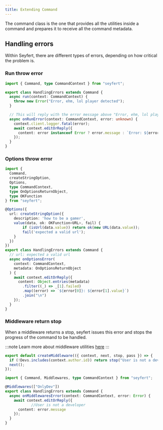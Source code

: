```yaml
---
title: Extending Command
---
```


The command class is the one that provides all the utilities inside a command and prepares it to receive all the command metadata.

## Handling errors

Within Seyfert, there are different types of errors, depending on how critical the problem is.

### Run throw error

```ts 
import { Command, type CommandContext } from "seyfert";

export class HandlingErrors extends Command {
  async run(context: CommandContext) {
    throw new Error("Error, ehm, lol player detected");
  }

  // This will reply with the error message above "Error, ehm, lol player detected"
  async onRunError(context: CommandContext, error: unknown) {
    context.client.logger.fatal(error);
    await context.editOrReply({
      content: error instanceof Error ? error.message : `Error: ${error}`
    });
  }
}

```	

### Options throw error

```ts 
import {
  Command,
  createStringOption,
  Options,
  type CommandContext,
  type OnOptionsReturnObject,
  type OKFunction
} from "seyfert";

@Options({
  url: createStringOption({
    description: 'how to be a gamer',
    value(data, ok: OKFunction<URL>, fail) {
        if (isUrl(data.value)) return ok(new URL(data.value));
        fail('expected a valid url');
    }
  })
})
export class HandlingErrors extends Command {
  // url: expected a valid url
  async onOptionsError(
    context: CommandContext,
    metadata: OnOptionsReturnObject
  ) {
    await context.editOrReply({
      content: Object.entries(metadata)
        .filter((_) => _[1].failed)
        .map((error) => `${error[0]}: ${error[1].value}`)
        .join("\n")
    });
  }
}

```

### Middleware return stop

When a middleware returns a stop, seyfert issues this error and stops the progress of the command to be handled.

:::note
Learn more about middleware utilities [here](#)
:::

```ts 
export default createMiddleware(({ context, next, stop, pass }) => {
  if (!Devs.includes(context.author.id)) return stop("User is not a developer");
  next();
});
```

```ts 
import { Command, Middlewares, type CommandContext } from "seyfert";

@Middlewares(["OnlyDev"])
export class HandlingErrors extends Command {
  async onMiddlewaresError(context: CommandContext, error: Error) {
    await context.editOrReply({
			//User is not a developer
      content: error.message
    });
  }
}

```